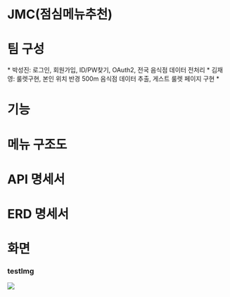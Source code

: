 <h1>JMC(점심메뉴추천)</h1>



<h1>팀 구성</h1>
* 박성진: 로그인, 회원가입, ID/PW찾기, OAuth2, 전국 음식점 데이터 전처리
* 김재영: 룰렛구현, 본인 위치 반경 500m 음식점 데이터 추출, 게스트 룰렛 페이지 구현
* 


<h1>기능</h1>



<h1>메뉴 구조도</h1>


<h1>API 명세서</h1>


<h1>ERD 명세서</h1>



<h1>화면</h1>

<h3>testImg</h3>
 <img src=https://github.com/KORIT-Phkk/KORIT-portfolio-lunch-select/assets/121993171/3c6ed7a6-5a30-4d62-926e-586663b6addc />

